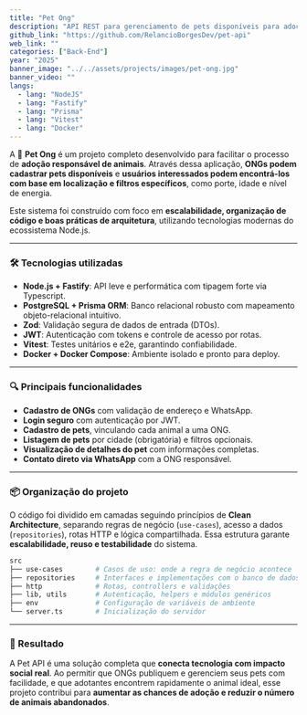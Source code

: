 ```yaml
---
title: "Pet Ong"
description: "API REST para gerenciamento de pets disponíveis para adoção, permitindo que organizações (ONGs) cadastrem pets e usuários encontrem animais com base na cidade e em filtros específicos."
github_link: "https://github.com/RelancioBorgesDev/pet-api"
web_link: ""
categories: ["Back-End"]
year: "2025"
banner_image: "../../assets/projects/images/pet-ong.jpg"
banner_video: ""
langs:
  - lang: "NodeJS"
  - lang: "Fastify"
  - lang: "Prisma"
  - lang: "Vitest"
  - lang: "Docker"
---
```


A 🐾 **Pet Ong** é um projeto completo desenvolvido para facilitar o processo de **adoção responsável de animais**. Através dessa aplicação, **ONGs podem cadastrar pets disponíveis** e **usuários interessados podem encontrá-los com base em localização e filtros específicos**, como porte, idade e nível de energia.

Este sistema foi construído com foco em **escalabilidade, organização de código e boas práticas de arquitetura**, utilizando tecnologias modernas do ecossistema Node.js.

---

### 🛠️ Tecnologias utilizadas

- **Node.js + Fastify**: API leve e performática com tipagem forte via Typescript.
- **PostgreSQL + Prisma ORM**: Banco relacional robusto com mapeamento objeto-relacional intuitivo.
- **Zod**: Validação segura de dados de entrada (DTOs).
- **JWT**: Autenticação com tokens e controle de acesso por rotas.
- **Vitest**: Testes unitários e e2e, garantindo confiabilidade.
- **Docker + Docker Compose**: Ambiente isolado e pronto para deploy.

---

### 🔍 Principais funcionalidades

- **Cadastro de ONGs** com validação de endereço e WhatsApp.
- **Login seguro** com autenticação por JWT.
- **Cadastro de pets**, vinculando cada animal a uma ONG.
- **Listagem de pets** por cidade (obrigatória) e filtros opcionais.
- **Visualização de detalhes do pet** com informações completas.
- **Contato direto via WhatsApp** com a ONG responsável.

---

### 📦 Organização do projeto

O código foi dividido em camadas seguindo princípios de **Clean Architecture**, separando regras de negócio (`use-cases`), acesso a dados (`repositories`), rotas HTTP e lógica compartilhada. Essa estrutura garante **escalabilidade, reuso e testabilidade** do sistema.

```bash
src
├── use-cases        # Casos de uso: onde a regra de negócio acontece
├── repositories     # Interfaces e implementações com o banco de dados
├── http             # Rotas, controllers e validações
├── lib, utils       # Autenticação, helpers e módulos genéricos
├── env              # Configuração de variáveis de ambiente
└── server.ts        # Inicialização do servidor
```

---

### 💬 Resultado

A Pet API é uma solução completa que **conecta tecnologia com impacto social real**. Ao permitir que ONGs publiquem e gerenciem seus pets com facilidade, e que adotantes encontrem rapidamente o animal ideal, esse projeto contribui para **aumentar as chances de adoção e reduzir o número de animais abandonados**.
